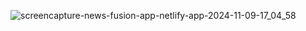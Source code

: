 
![screencapture-news-fusion-app-netlify-app-2024-11-09-17_04_58](https://github.com/user-attachments/assets/1c34c433-9dc1-4ce5-acbc-c66f556cf5a3)

